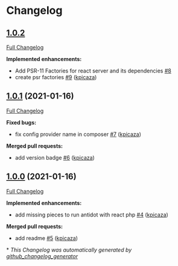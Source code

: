 # Changelog

## [1.0.2](https://github.com/antidot-framework/react-framework/tree/1.0.2)

[Full Changelog](https://github.com/antidot-framework/react-framework/compare/1.0.1...1.0.2)

**Implemented enhancements:**

- Add PSR-11 Factories for react server and its dependencies [\#8](https://github.com/antidot-framework/react-framework/issues/8)
- create psr factories [\#9](https://github.com/antidot-framework/react-framework/pull/9) ([kpicaza](https://github.com/kpicaza))

## [1.0.1](https://github.com/antidot-framework/react-framework/tree/1.0.1) (2021-01-16)

[Full Changelog](https://github.com/antidot-framework/react-framework/compare/1.0.0...1.0.1)

**Fixed bugs:**

- fix config provider name in composer [\#7](https://github.com/antidot-framework/react-framework/pull/7) ([kpicaza](https://github.com/kpicaza))

**Merged pull requests:**

- add version badge [\#6](https://github.com/antidot-framework/react-framework/pull/6) ([kpicaza](https://github.com/kpicaza))

## [1.0.0](https://github.com/antidot-framework/react-framework/tree/1.0.0) (2021-01-16)

[Full Changelog](https://github.com/antidot-framework/react-framework/compare/4a86b63246e71d13168d95ba5212009a0b8481e7...1.0.0)

**Implemented enhancements:**

- add missing pieces to run antidot with react php [\#4](https://github.com/antidot-framework/react-framework/pull/4) ([kpicaza](https://github.com/kpicaza))

**Merged pull requests:**

- add readme [\#5](https://github.com/antidot-framework/react-framework/pull/5) ([kpicaza](https://github.com/kpicaza))



\* *This Changelog was automatically generated by [github_changelog_generator](https://github.com/github-changelog-generator/github-changelog-generator)*
